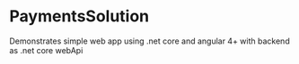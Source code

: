 # PaymentsSolution
Demonstrates simple web app using .net core  and angular 4+ with backend as .net core webApi
